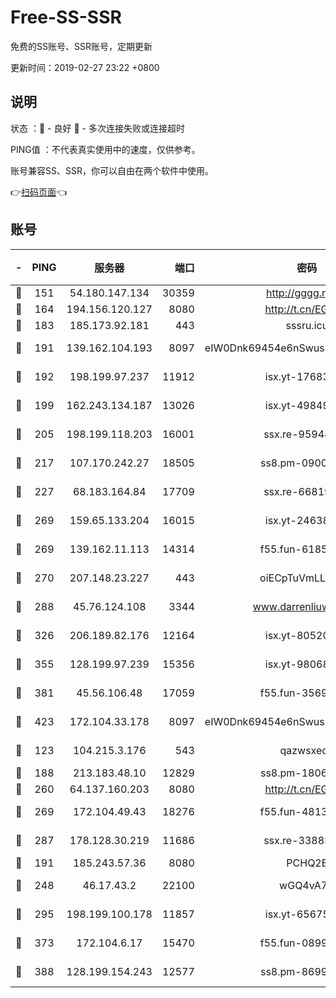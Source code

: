 # Free-SS-SSR

免费的SS账号、SSR账号，定期更新

更新时间：2019-02-27 23:22 +0800

## 说明

状态     ：🙂 - 良好 🙁 - 多次连接失败或连接超时

PING值   ：不代表真实使用中的速度，仅供参考。

账号兼容SS、SSR，你可以自由在两个软件中使用。

👉[扫码页面](https://liesauer.github.io/free-ss-ssr.github.io/)👈

## 账号

|-|PING|服务器|端口|密码|加密方式|区域|
|:----:|:----:|:-----:|-----:|:----:|:----:|:----:|
|🙂|151|54.180.147.134|30359|http://gggg.rocks|chacha20|KR|
|🙂|164|194.156.120.127|8080|http://t.cn/EGJIyrl|rc4-md5|RU|
|🙂|183|185.173.92.181|443|sssru.icu|rc4-md5|RU|
|🙂|191|139.162.104.193|8097|eIW0Dnk69454e6nSwuspv9DmS201tQ0D|aes-256-cfb|JP|
|🙂|192|198.199.97.237|11912|isx.yt-17683738|aes-256-cfb|US|
|🙂|199|162.243.134.187|13026|isx.yt-49849893|aes-256-cfb|US|
|🙂|205|198.199.118.203|16001|ssx.re-95948292|aes-256-cfb|US|
|🙂|217|107.170.242.27|18505|ss8.pm-09004654|aes-256-cfb|US|
|🙂|227|68.183.164.84|17709|ssx.re-66819561|aes-256-cfb|US|
|🙂|269|159.65.133.204|16015|isx.yt-24638094|aes-256-cfb|SG|
|🙂|269|139.162.11.113|14314|f55.fun-61852729|aes-256-cfb|SG|
|🙂|270|207.148.23.227|443|oiECpTuVmLLxk4Ts|aes-256-cfb|US|
|🙂|288|45.76.124.108|3344|www.darrenliuwei.com|aes-256-cfb|AU|
|🙂|326|206.189.82.176|12164|isx.yt-80520846|aes-256-cfb|SG|
|🙂|355|128.199.97.239|15356|isx.yt-98068563|aes-256-cfb|SG|
|🙂|381|45.56.106.48|17059|f55.fun-35691785|aes-256-cfb|US|
|🙂|423|172.104.33.178|8097|eIW0Dnk69454e6nSwuspv9DmS201tQ0D|aes-256-cfb|SG|
|🙂|123|104.215.3.176|543|qazwsxedc|aes-256-gcm|JP|
|🙂|188|213.183.48.10|12829|ss8.pm-18060932|rc4-md5|RU|
|🙂|260|64.137.160.203|8080|http://t.cn/EGJIyrl|rc4-md5|CA|
|🙂|269|172.104.49.43|18276|f55.fun-48130334|aes-256-cfb|SG|
|🙂|287|178.128.30.219|11686|ssx.re-33883463|aes-256-cfb|SG|
|🙁|191|185.243.57.36|8080|PCHQ2E|rc4-md5|US|
|🙁|248|46.17.43.2|22100|wGQ4vA7D|aes-256-gcm|RU|
|🙁|295|198.199.100.178|11857|isx.yt-65675109|aes-256-cfb|US|
|🙁|373|172.104.6.17|15470|f55.fun-08999050|aes-256-cfb|US|
|🙁|388|128.199.154.243|12577|ss8.pm-86995994|aes-256-cfb|SG|
